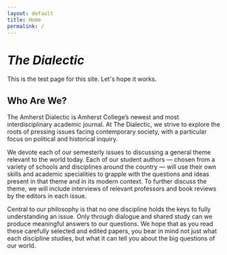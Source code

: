 ```yaml
---
layout: default
title: Home 
permalink: /
---
```


# _The Dialectic_

This is the test page for this site. Let's hope it works.

## Who Are We?

The Amherst Dialectic is Amherst College’s newest and most interdisciplinary academic journal. At The Dialectic, we strive to explore the roots of pressing issues facing contemporary society, with a particular focus on political and historical inquiry.

We devote each of our semesterly issues to discussing a general theme relevant to the world today. Each of our student authors — chosen from a variety of schools and disciplines around the country — will use their own skills and academic specialities to grapple with the questions and ideas present in that theme and in its modern context. To further discuss the theme, we will include interviews of relevant professors and book reviews by the editors in each issue. 

Central to our philosophy is that no one discipline holds the keys to fully understanding an issue. Only through dialogue and shared study can we produce meaningful answers to our questions. We hope that as you read these carefully selected and edited papers, you bear in mind not just what each discipline studies, but what it can tell you about the big questions of our world. 
